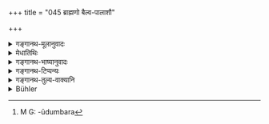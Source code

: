 +++
title = "045 ब्राह्मणो बैल्व-पालाशौ"

+++

<details><summary>गङ्गानथ-मूलानुवादः</summary>

The Brāhmaṇa should, by law, have staves of Bilva and Palāśa wood; the Kṣatriya those of Vaṭa and Khadira; and the Vaiśya those of Pīlu and Udumbara.—(45).
</details>

<details><summary>मेधातिथिः</summary>

सत्य् अपि द्वन्द्वनिर्देशे गुणविधिष्व् एकत्वश्रवणात् "केशान्तकः" (म्ध् २.४६) इति "प्रतिगृह्येप्सितं दण्डम्" (म्ध् २.४८) इति च विकल्पितम् एकदण्डधारं प्रतीयते । "बैल्वः पालाशो ब्राह्मणस्य दण्डः" (च्ड़्। पार्ग् २.५.२५) इति गृह्ये । गौतमीये चैकदण्डग्रहणम् एवोक्तम् (च्ड़्। ग्ध् १.२२) । इह केवला दण्डसत्ता श्रूयते- **दण्डान् अर्हन्ति** । दण्डा एते ब्रह्मचारिणां योज्याः । कस्यां क्रियायाम् इत्य् एतद् अत्र चोक्तम् उत्तरत्र भविष्यति "प्रतिगृह्येप्सितम्" (म्ध् २.४८) इति । तस्मिंश् च ग्रहणे दण्डस्योपायत्वाद् विवक्षितम् एकत्वम् अत इह द्विवचननिर्देशः । देवश् चेद् वर्षेद् बहवः कृषिं कुर्युर् इति यथा प्राप्तानुवादः । बिल्वपलाशवटखदिरपीलूदुम्बरा[^१८६] वृक्षजातिविशेषनामधेयानि । बिल्वस्य विकारो ऽवयवो वा बैल्वः । एवं सर्वत्र । प्रदर्शनार्थाश् चैते । "यज्ञिया वा सर्वेषाम्" (ग्ध् १.२४) इति वचनात् । एतान् दण्डान् वक्ष्यमाणे कार्ये **अर्हन्ति** । **धर्मतः** शास्त्रतः ॥ २.४५ ॥


[^१८६]:
     M G: -ūdumbara
</details>

<details><summary>गङ्गानथ-भाष्यानुवादः</summary>

Even though the text uses the Copulative Compound (which implies that two staves have to be carried), yet, in as much as in connection with the detailed qualifications of the staff laid down in the text, we find the singular number used,—*e.g*., in the next verse, and in Verse 18 below,—it is understood that only one staff is to be carried; specially as in the *Gṛhya-sūtra* we read—‘the Brāhmaṇa’s *staff*’ is of Bilva or Palāśa’; and the Gautama-sūtra speaks of the carrying of *one* staff only. In the present context all that is done is to lay down the mere possibility of the staff; the expression ‘should have staves’ meaning that the said staves are fit for Brahmacārīs. As regards the question as to the act during which the staff is to be held, we shall have the answer in Verse 48 below; so that the *staff* being only an auxiliary to that act, the singular number used in that verse must be regarded as significant. For these reasons the

Dual number used in the present verse must be taken merely as referring to all possible staves; just like the plural number in the assertion—‘if God were to give rain *many persons* would take to cultivation.’

‘*Bilva*,’ ‘*Palāśa*,’ ‘*Vaṭa*,’ ‘*Khadira’ Pīlu*’ and ‘*bara*’ are names of particular species of trees.

‘*Bailva*’ means ‘made of Bilva’; and so with the rest.

The naming of the woods is meant to be merely illustrative; as the general rule is that ‘staves made of sacred woods are fit for all castes’ (*Gautama* 1.1.24).

These staves the Brahmacārīs ‘*should* *have*’ during the act to be described below (in 48);—‘*by law*’—*i.e*., in accordance with scriptural injunctions.—(45)
</details>

<details><summary>गङ्गानथ-टिप्पन्यः</summary>

This verse is quoted in *Parāśaramādhava* (Ācāra, p. 447);—in
*Madanapārijāta* (p. 22),—in *Vīramitrodaya* (Saṃskāra, p. 436);—in
*Smṛtitattva* (p. 930), which last points out that the copulative
compound ‘*bailvapālaśau*’ should not be taken to imply that two staves
have to be taken up; because later on, in verse 48, we have the singular
form ‘*daṇḍam*’;—in *Nirṇayasindhu* (p. 189), and *Aparārka* (p. 57);—in
*Nṛsiṃhaprasāda* (Saṃskāra p. 43b);—in *Smṛticandrikā* (Saṃskāra, p.
77), which adds that the text lays down optional alternatives;—in
*Saṃskāramayūkha* (p. 37), which adds that a combination of all the
staves is not meant, only one staff being held, as is clear from the
singular number in the next verse; they are to be taken as optional
alternatives;—and in *Saṃskāraratnamālā* (p. 193), which, along with
*Mayūkha* reads ‘*paippala*’ or ‘*pailava*,’ and adds that option is
clearly meant.
</details>

<details><summary>गङ्गानथ-तुल्य-वाक्यानि</summary>

*Bodhāyana-Dhannasūtra*, 1.2.16.—‘The staves are to be of a sacrificial
tree.’

*Gautama-Dharmasūtra*, 1.21.26.—‘The staff of the Brāhmaṇa is of Bilva
and Palāśa; for the rest, of Aśvattha and Pīlu; or for all, of some
sacrificial wood.’

*Āpastamba-Dharmasūtra*, 1.2.37.—‘The staff for tho Brāhmaṇa is of
Palāśa; for the Kṣatriya, of the trunk or of the lower ends of the
Nyagrodha tree; for the Vaiśya, of Badara or Udumbara; some people
prescribe simply that the staff should be of some tree, without
reference to particular castes.’

*Vaśiṣṭha-Smṛti*, 11.45.—‘For the Brāhmaṇa, the staff is of Palāśa or
Bilva; for the Kṣatriya of Nyagrodha; for the Vaiśya, of Udumbara.’

*Viṣṇu-Smṛti*, 27.21.—‘Staves are of Palāśa, Khadira and Udumbara.’

*Āśvalāyana-Gṛhyasūtra*, 19.12-13.—‘The staff for the Brāhmaṇa is of
Palāśa; for the Kṣatriya, of Udumbara; for the Vaiśva, of Bilva.’

*Pāraskara-Gṛhyasūtra*, 2.5.25-28.—‘The staff for the Brāhmaṇa is of
Palāśa; for the Kṣatriya, of Bilva; for the Vaiśya, of Udumbara; or all
for all.’

*Gobhila-Gṛhyasūtra*, 2.10.11.—‘Staves are of Palāśa, Bilva and
Aśvattha.’

*Hīraṇyakeśin* (Vīramitrodaya-Saṃskāra, p. 134).—‘The staff for the
Brāhmaṇa is of Bilva or Palāśa; for the Kṣatriya, of Nyagrodha; for the
Vaiśya, of Udumbara.’

*Bhaviṣya-purāṇa* (Do., p. 434).—‘For the Brāhmaṇa, the staff is of
Bilva, Palāśa and Plakṣa; for the Kṣatriya, of Nyagrodha, Khadira and
Vetasa; for tho Vaiśya, of Pīlu, Udumbara and Aśvattha.’

*Śaṅkha* (Vīramitrodaya-Saṃskara, p. 435).—‘The staves are of Palāśa,
Pippala and Bilva, respectively.’

*Śaṅkha-Likhita* (Do., p.437).—‘Staves of Bilva, Palāśa, Khadira,
Aśvattha, Pīlu and Udumbara.’

*Paiṭhīnasi* (Do., 435).—‘For the Vaiśya, of Udumbara or Badara and
Varaṇa.’

*Yama* (Aparārka, p. 57).—‘In the absence of those enumerated, any
sacrificial wood may be used by any caste.’

The ‘sacrificial trees have been enumerated in Brahma-purāṇa, as
follows:—‘Śamī, Palāśa, Nyagrodha, Plakṣa, Vikaṅkata, Aśvattha,
Udumbara, Bilva, Chandana, Sarala, Sālva, Devadāru and Khadira.’
(Vīramitrodaya-Saṃskara, p. 435).
</details>

<details><summary>Bühler</summary>

045	A Brahmana shall (carry), according to the sacred law, a staff of Bilva or Palasa; a Kshatriya, of Vata or Khadira; (and) a Vaisya, of Pilu or Udumbara.
</details>
